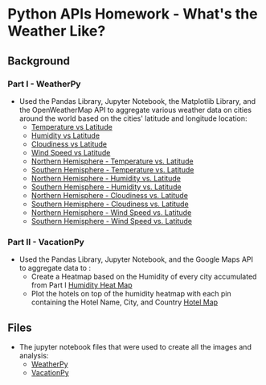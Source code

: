 # Python APIs Homework - What's the Weather Like?
## Background
### Part I - WeatherPy
+ Used the Pandas Library, Jupyter Notebook, the Matplotlib Library, and the OpenWeatherMap API to aggregate various weather data on cities around the world based on the cities' latitude and longitude location:<br>
  - [Temperature vs Latitude](https://github.com/J3N1/UCI_Homework_Hwang/blob/master/06-Python-API_Challenge/Images/City%20Latitude%20vs%20Max%20Temperature.png)<br>
  - [Humidity vs Latitude](https://github.com/J3N1/UCI_Homework_Hwang/blob/master/06-Python-API_Challenge/Images/City%20Latitude%20vs%20Humidity.png)<br>
  - [Cloudiness vs Latitude](https://github.com/J3N1/UCI_Homework_Hwang/blob/master/06-Python-API_Challenge/Images/City%20Latitude%20vs%20Cloudiness.png)<br>
  - [Wind Speed vs Latitude](https://github.com/J3N1/UCI_Homework_Hwang/blob/master/06-Python-API_Challenge/Images/City%20Latitude%20vs%20Wind%20Speed.png)<br>
  - [Northern Hemisphere - Temperature vs. Latitude](https://github.com/J3N1/UCI_Homework_Hwang/blob/master/06-Python-API_Challenge/Images/Max%20Temp%20vs%20Latitude%20Northern%20Hemp.png)<br>
  - [Southern Hemisphere - Temperature vs. Latitude](https://github.com/J3N1/UCI_Homework_Hwang/blob/master/06-Python-API_Challenge/Images/Max%20Temp%20vs%20Latitude%20Southern%20Hemp.png)<br>
  - [Northern Hemisphere - Humidity vs. Latitude](https://github.com/J3N1/UCI_Homework_Hwang/blob/master/06-Python-API_Challenge/Images/Humidity%20vs%20Latitude%20Northern%20Hemp.png)<br>
  - [Southern Hemisphere - Humidity vs. Latitude](https://github.com/J3N1/UCI_Homework_Hwang/blob/master/06-Python-API_Challenge/Images/Humidity%20vs%20Latitude%20Southern%20Hemp.png)<br>
  - [Northern Hemisphere - Cloudiness vs. Latitude](https://github.com/J3N1/UCI_Homework_Hwang/blob/master/06-Python-API_Challenge/Images/Cloudiness%20vs%20Latitude%20Northern%20Hemp.png)<br>
  - [Southern Hemisphere - Cloudiness vs. Latitude](https://github.com/J3N1/UCI_Homework_Hwang/blob/master/06-Python-API_Challenge/Images/Cloudiness%20vs%20Latitude%20Southern%20Hemp.png)<br>
  - [Northern Hemisphere - Wind Speed vs. Latitude](https://github.com/J3N1/UCI_Homework_Hwang/blob/master/06-Python-API_Challenge/Images/Wind%20Speed%20vs%20Latitude%20Northern%20Hemp.png)<br>
  - [Southern Hemisphere - Wind Speed vs. Latitude](https://github.com/J3N1/UCI_Homework_Hwang/blob/master/06-Python-API_Challenge/Images/Wind%20Speed%20vs%20Latitude%20Southern%20Hemp.png)<br>
### Part II - VacationPy
+ Used the Pandas Library, Jupyter Notebook, and the Google Maps API to aggregate data to :<br>
  - Create a Heatmap based on the Humidity of every city accumulated from Part I [Humidity Heat Map](https://github.com/J3N1/UCI_Homework_Hwang/blob/master/06-Python-API_Challenge/Images/heatmap.png)<br>
  - Plot the hotels on top of the humidity heatmap with each pin containing the Hotel Name, City, and Country [Hotel Map](https://github.com/J3N1/UCI_Homework_Hwang/blob/master/06-Python-API_Challenge/Images/hotelmap.PNG)<br>
## Files
+ The jupyter notebook files that were used to create all the images and analysis: 
  - [WeatherPy](https://github.com/J3N1/UCI_Homework_Hwang/blob/master/06-Python-API_Challenge/WeatherPy.ipynb)
  - [VacationPy](https://github.com/J3N1/UCI_Homework_Hwang/blob/master/06-Python-API_Challenge/VacationPy.ipynb)
